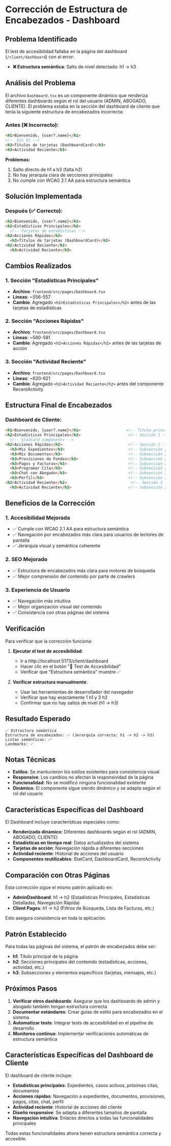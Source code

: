 # Corrección de Estructura de Encabezados - Dashboard

## Problema Identificado

El test de accesibilidad fallaba en la página del dashboard (`/client/dashboard`) con el error:
- **❌ Estructura semántica**: Salto de nivel detectado: h1 -> h3

## Análisis del Problema

El archivo `Dashboard.tsx` es un componente dinámico que renderiza diferentes dashboards según el rol del usuario (ADMIN, ABOGADO, CLIENTE). El problema estaba en la sección del dashboard de cliente que tenía la siguiente estructura de encabezados incorrecta:

### Antes (❌ Incorrecto):
```html
<h1>Bienvenido, {user?.name}</h1>
<!-- Sin h2 -->
<h3>Títulos de tarjetas (DashboardCard)</h3>
<h3>Actividad Reciente</h3>
```

**Problemas:**
1. Salto directo de h1 a h3 (falta h2)
2. No hay jerarquía clara de secciones principales
3. No cumple con WCAG 2.1 AA para estructura semántica

## Solución Implementada

### Después (✅ Correcto):
```html
<h1>Bienvenido, {user?.name}</h1>
<h2>Estadísticas Principales</h2>
  <!-- Tarjetas de estadísticas -->
<h2>Acciones Rápidas</h2>
  <h3>Títulos de tarjetas (DashboardCard)</h3>
<h2>Actividad Reciente</h2>
  <h3>Actividad Reciente</h3>
```

## Cambios Realizados

### 1. Sección "Estadísticas Principales"
- **Archivo**: `frontend/src/pages/Dashboard.tsx`
- **Líneas**: ~556-557
- **Cambio**: Agregado `<h2>Estadísticas Principales</h2>` antes de las tarjetas de estadísticas

### 2. Sección "Acciones Rápidas"
- **Archivo**: `frontend/src/pages/Dashboard.tsx`
- **Líneas**: ~580-581
- **Cambio**: Agregado `<h2>Acciones Rápidas</h2>` antes de las tarjetas de acción

### 3. Sección "Actividad Reciente"
- **Archivo**: `frontend/src/pages/Dashboard.tsx`
- **Líneas**: ~620-621
- **Cambio**: Agregado `<h2>Actividad Reciente</h2>` antes del componente RecentActivity

## Estructura Final de Encabezados

### Dashboard de Cliente:
```html
<h1>Bienvenido, {user?.name}</h1>                    <!-- Título principal -->
<h2>Estadísticas Principales</h2>                     <!-- Sección 1 -->
  <!-- StatCard components -->
<h2>Acciones Rápidas</h2>                             <!-- Sección 2 -->
  <h3>Mis Expedientes</h3>                            <!-- Subsección 2.1 -->
  <h3>Mis Documentos</h3>                             <!-- Subsección 2.2 -->
  <h3>Provisiones de Fondos</h3>                      <!-- Subsección 2.3 -->
  <h3>Pagos y Facturas</h3>                           <!-- Subsección 2.4 -->
  <h3>Programar Cita</h3>                             <!-- Subsección 2.5 -->
  <h3>Chat con Abogado</h3>                           <!-- Subsección 2.6 -->
  <h3>Perfil</h3>                                     <!-- Subsección 2.7 -->
<h2>Actividad Reciente</h2>                            <!-- Sección 3 -->
  <h3>Actividad Reciente</h3>                         <!-- Subsección 3.1 -->
```

## Beneficios de la Corrección

### 1. **Accesibilidad Mejorada**
- ✅ Cumple con WCAG 2.1 AA para estructura semántica
- ✅ Navegación por encabezados más clara para usuarios de lectores de pantalla
- ✅ Jerarquía visual y semántica coherente

### 2. **SEO Mejorado**
- ✅ Estructura de encabezados más clara para motores de búsqueda
- ✅ Mejor comprensión del contenido por parte de crawlers

### 3. **Experiencia de Usuario**
- ✅ Navegación más intuitiva
- ✅ Mejor organización visual del contenido
- ✅ Consistencia con otras páginas del sistema

## Verificación

Para verificar que la corrección funciona:

1. **Ejecutar el test de accesibilidad**:
   - Ir a http://localhost:5173/client/dashboard
   - Hacer clic en el botón "🧪 Test de Accesibilidad"
   - Verificar que "Estructura semántica" muestre ✅

2. **Verificar estructura manualmente**:
   - Usar las herramientas de desarrollador del navegador
   - Verificar que hay exactamente 1 h1 y 3 h2
   - Confirmar que no hay saltos de nivel (h1 -> h3)

## Resultado Esperado

```
✅ Estructura semántica
Estructura de encabezados: ✅ (Jerarquía correcta: h1 -> h2 -> h3)
Listas semánticas: ✅
Landmarks: ✅
```

## Notas Técnicas

- **Estilos**: Se mantuvieron los estilos existentes para consistencia visual
- **Responsive**: Los cambios no afectan la responsividad de la página
- **Funcionalidad**: No se modificó ninguna funcionalidad existente
- **Dinámico**: El componente sigue siendo dinámico y se adapta según el rol del usuario

## Características Específicas del Dashboard

El Dashboard incluye características especiales como:
- **Renderizado dinámico**: Diferentes dashboards según el rol (ADMIN, ABOGADO, CLIENTE)
- **Estadísticas en tiempo real**: Datos actualizados del sistema
- **Tarjetas de acción**: Navegación rápida a diferentes secciones
- **Actividad reciente**: Historial de acciones del usuario
- **Componentes reutilizables**: StatCard, DashboardCard, RecentActivity

## Comparación con Otras Páginas

Esta corrección sigue el mismo patrón aplicado en:
- **AdminDashboard**: h1 -> h2 (Estadísticas Principales, Estadísticas Detalladas, Navegación Rápida)
- **Client Pages**: h1 -> h2 (Filtros de Búsqueda, Lista de Facturas, etc.)

Esto asegura consistencia en toda la aplicación.

## Patrón Establecido

Para todas las páginas del sistema, el patrón de encabezados debe ser:
- **h1**: Título principal de la página
- **h2**: Secciones principales del contenido (estadísticas, acciones, actividad, etc.)
- **h3**: Subsecciones y elementos específicos (tarjetas, mensajes, etc.)

## Próximos Pasos

1. **Verificar otros dashboards**: Asegurar que los dashboards de admin y abogado también tengan estructura correcta
2. **Documentar estándares**: Crear guías de estilo para encabezados en el sistema
3. **Automatizar tests**: Integrar tests de accesibilidad en el pipeline de desarrollo
4. **Monitoreo continuo**: Implementar verificaciones automáticas de estructura semántica

## Características Específicas del Dashboard de Cliente

El dashboard de cliente incluye:
- **Estadísticas principales**: Expedientes, casos activos, próximas citas, documentos
- **Acciones rápidas**: Navegación a expedientes, documentos, provisiones, pagos, citas, chat, perfil
- **Actividad reciente**: Historial de acciones del cliente
- **Diseño responsive**: Se adapta a diferentes tamaños de pantalla
- **Navegación intuitiva**: Enlaces directos a todas las funcionalidades principales

Todas estas funcionalidades ahora tienen estructura semántica correcta y accesible. 